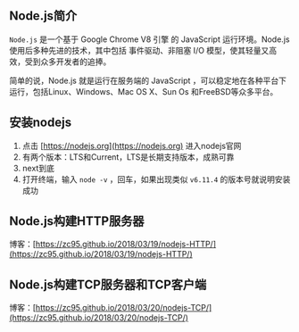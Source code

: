 ## Node.js简介

`Node.js` 是一个基于 Google Chrome V8 引擎 的 JavaScript 运行环境。Node.js使用后多种先进的技术，其中包括 事件驱动、非阻塞 I/O 模型，使其轻量又高效，受到众多开发者的追捧。

简单的说，Node.js 就是运行在服务端的 JavaScript ，可以稳定地在各种平台下运行，包括Linux、Windows、Mac OS X、Sun Os 和FreeBSD等众多平台。


## 安装nodejs

1. 点击 [https://nodejs.org](https://nodejs.org) 进入nodejs官网
2. 有两个版本：LTS和Current，LTS是长期支持版本，成熟可靠
3. next到底
4. 打开终端，输入 `node -v` ，回车，如果出现类似 `v6.11.4` 的版本号就说明安装成功

## Node.js构建HTTP服务器

博客：[https://zc95.github.io/2018/03/19/nodejs-HTTP/](https://zc95.github.io/2018/03/19/nodejs-HTTP/)

## Node.js构建TCP服务器和TCP客户端

博客：[https://zc95.github.io/2018/03/20/nodejs-TCP/](https://zc95.github.io/2018/03/20/nodejs-TCP/)
